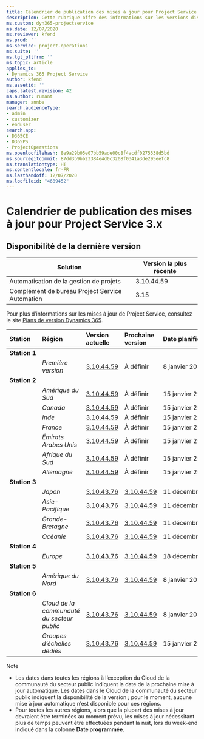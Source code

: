 ```yaml
---
title: Calendrier de publication des mises à jour pour Project Service 3.x
description: Cette rubrique offre des informations sur les versions disponibles et à venir de Dynamics 365 Project Service Automation.
ms.custom: dyn365-projectservice
ms.date: 12/07/2020
ms.reviewer: kfend
ms.prod: ''
ms.service: project-operations
ms.suite: ''
ms.tgt_pltfrm: ''
ms.topic: article
applies_to:
- Dynamics 365 Project Service
author: kfend
ms.assetid: ''
caps.latest.revision: 42
ms.author: rumant
manager: annbe
search.audienceType:
- admin
- customizer
- enduser
search.app:
- D365CE
- D365PS
- ProjectOperations
ms.openlocfilehash: 8e9a29b05e07bb59ade00c8f4acdf0275538d5bd
ms.sourcegitcommit: 87dd3b9bb23384e4d0c3208f0341a3de295eefc8
ms.translationtype: HT
ms.contentlocale: fr-FR
ms.lasthandoff: 12/07/2020
ms.locfileid: "4689452"
---
```

# <a name="update-release-schedule-for-project-service-3x"></a>Calendrier de publication des mises à jour pour Project Service 3.x

## <a name="latest-version-availability"></a>Disponibilité de la dernière version

| Solution  | Version la plus récente |
|-------|----|
| Automatisation de la gestion de projets    | 3.10.44.59 |
| Complément de bureau Project Service Automation                | 3.15          |

Pour plus d’informations sur les mises à jour de Project Service, consultez le site [Plans de version Dynamics 365](https://docs.microsoft.com/dynamics365/release-plans/). 

| Station  | Région | Version actuelle | Prochaine version |  Date planifiée
| :---   | :---   | :---   | :---   |:---   |         
|<strong>Station 1</strong> | |  |  | |
| | <i>Première version</i> | [3.10.44.59](whats-new-ur-26.md) | À définir | 8 janvier 2021
|<strong>Station 2</strong> | |  |  | |
| | <i>Amérique du Sud</i> | [3.10.44.59](whats-new-ur-26.md) | À définir | 15 janvier 2021
| | <i>Canada</i> | [3.10.44.59](whats-new-ur-26.md) | À définir | 15 janvier 2021
| | <i>Inde</i> | [3.10.44.59](whats-new-ur-26.md) | À définir | 15 janvier 2021
| | <i>France</i> | [3.10.44.59](whats-new-ur-26.md) | À définir | 15 janvier 2021
| | <i>Émirats Arabes Unis</i> | [3.10.44.59](whats-new-ur-26.md) | À définir | 15 janvier 2021
| | <i>Afrique du Sud</i> | [3.10.44.59](whats-new-ur-26.md) | À définir | 15 janvier 2021
| | <i>Allemagne</i> | [3.10.44.59](whats-new-ur-26.md) | À définir | 15 janvier 2021
|<strong>Station 3</strong> | |  |  | |
| | <i>Japon</i> | [3.10.43.76](whats-new-ur-25.md) | [3.10.44.59](whats-new-ur-26.md) | 11 décembre 2020
| | <i>Asie-Pacifique</i> | [3.10.43.76](whats-new-ur-25.md) | [3.10.44.59](whats-new-ur-26.md) | 11 décembre 2020
| | <i>Grande-Bretagne</i> | [3.10.43.76](whats-new-ur-25.md) | [3.10.44.59](whats-new-ur-26.md) | 11 décembre 2020
| | <i>Océanie</i> | [3.10.43.76](whats-new-ur-25.md) | [3.10.44.59](whats-new-ur-26.md) | 11 décembre 2020
|<strong>Station 4</strong> | |  |  | |
| | <i>Europe</i> | [3.10.43.76](whats-new-ur-25.md) | [3.10.44.59](whats-new-ur-26.md) | 18 décembre 2020
|<strong>Station 5</strong> | |  |  | |
| | <i>Amérique du Nord</i> | [3.10.43.76](whats-new-ur-25.md) | [3.10.44.59](whats-new-ur-26.md) | 8 janvier 2021
|<strong>Station 6</strong> | |  |  | |
| | <i>Cloud de la communauté du secteur public</i> | [3.10.43.76](whats-new-ur-25.md) | [3.10.44.59](whats-new-ur-26.md) | 8 janvier 2021
| | <i>Groupes d’échelles dédiés</i> | [3.10.43.76](whats-new-ur-25.md) | [3.10.44.59](whats-new-ur-26.md) | 15 janvier 2021

>[!Note]
> - Les dates dans toutes les régions à l’exception du Cloud de la communauté du secteur public indiquent la date de la prochaine mise à jour automatique. Les dates dans le Cloud de la communauté du secteur public indiquent la disponibilité de la version ; pour le moment, aucune mise à jour automatique n’est disponible pour ces régions.
> - Pour toutes les autres régions, alors que la plupart des mises à jour devraient être terminées au moment prévu, les mises à jour nécessitant plus de temps peuvent être effectuées pendant la nuit, lors du week-end indiqué dans la colonne **Date programmée**.
